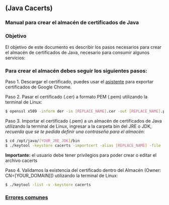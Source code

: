 ## (Java Cacerts)

### Manual para crear el almacén de certificados de Java

### Objetivo

El objetivo de este documento es describir los pasos necesarios para crear el almacén de certificados de Java, necesario para consumir algunos servicios:

### Para crear el almacén debes seguir los siguientes pasos:

Paso 1. Descargar el certificado, puedes usar el [asistente](https://github.com/kioz-developer/cacerts/blob/master/chrome/README.md) para exportar certificados de Google Chrome. 

Paso 2. Pasar el certificado (.cer) a formato PEM (.pem) utilizando la terminal de Linux: 
```sh
$ openssl x509 -inform der -in [REPLACE_NAME].cer -out [REPLACE_NAME].pem
```

Paso 3. Importar el certificado (.pem) a un almacén de certificados de Java utilizando la terminal de Linux, ingresar a la carpeta bin del JRE o JDK, *recuerda que se te pedida definir una contraseña para el almacén*:

```sh
$ cd /opt/java/[YOUR_JRE_JDK]/bin
$ ./keytool -keystore cacerts -importcert -alias [REPLACE_NAME] -file [REPLACE_NAME].pem
```
**Importante:** el usuario debe tener privilegios para poder crear o editar el archivo cacerts

Paso 4. Validamos la existencia del certificado dentro del Almacén (Owner: CN=[YOUR_DOMAIN]]) utilizando la terminal de Linux: 
```sh
$ ./keytool -list -v -keystore cacerts
```

### [Errores comunes](https://github.com/kioz-developer/cacerts/blob/master/errores/README.md) 
